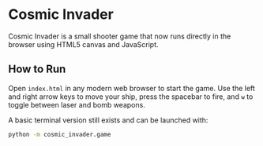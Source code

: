 # Cosmic Invader

Cosmic Invader is a small shooter game that now runs directly in the browser using HTML5 canvas and JavaScript.

## How to Run

Open `index.html` in any modern web browser to start the game. Use the left and right arrow keys to move your ship, press the spacebar to fire, and `w` to toggle between laser and bomb weapons.

A basic terminal version still exists and can be launched with:

```bash
python -m cosmic_invader.game
```
